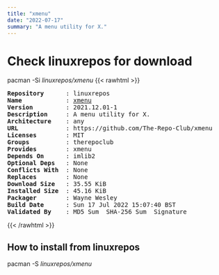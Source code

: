 ```yaml
---
title: "xmenu"
date: "2022-07-17"
summary: "A menu utility for X."
---
```


# Check linuxrepos for download

pacman -Si *linuxrepos/xmenu*
{{< rawhtml >}}
<pre class="highlight">
<b>Repository</b>      : linuxrepos
<b>Name</b>            : <a href="../../x86_64/xmenu-2021.12.01-1-any.pkg.tar.zst">xmenu</a>
<b>Version</b>         : 2021.12.01-1
<b>Description</b>     : A menu utility for X.
<b>Architecture</b>    : any
<b>URL</b>             : https://github.com/The-Repo-Club/xmenu
<b>Licenses</b>        : MIT
<b>Groups</b>          : therepoclub
<b>Provides</b>        : xmenu
<b>Depends On</b>      : imlib2
<b>Optional Deps</b>   : None
<b>Conflicts With</b>  : None
<b>Replaces</b>        : None
<b>Download Size</b>   : 35.55 KiB
<b>Installed Size</b>  : 45.16 KiB
<b>Packager</b>        : Wayne Wesley <wayne6324@gmail.com>
<b>Build Date</b>      : Sun 17 Jul 2022 15:07:40 BST
<b>Validated By</b>    : MD5 Sum  SHA-256 Sum  Signature
</pre>
{{< /rawhtml >}}
## How to install from linuxrepos

pacman -S *linuxrepos/xmenu*
